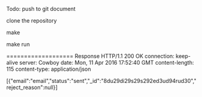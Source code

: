 Todo:
push to git
document




clone the repository

make 

make run


=================== Response
HTTP/1.1 200 OK
connection: keep-alive
server: Cowboy
date: Mon, 11 Apr 2016 17:52:40 GMT
content-length: 115
content-type: application/json

[{"email":"email","status":"sent","_id":"8du29di29s29s292ed3ud94rud30","reject_reason":null}]
